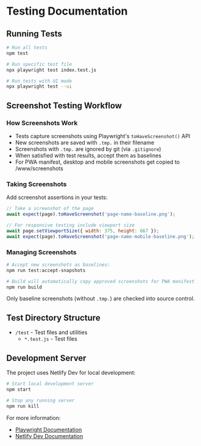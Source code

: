 # Testing Documentation

## Running Tests

```bash
# Run all tests
npm test

# Run specific test file
npx playwright test index.test.js

# Run tests with UI mode
npx playwright test --ui
```

## Screenshot Testing Workflow

### How Screenshots Work

-   Tests capture screenshots using Playwright's `toHaveScreenshot()` API
-   New screenshots are saved with `.tmp.` in their filename
-   Screenshots with `.tmp.` are ignored by git (via `.gitignore`)
-   When satisfied with test results, accept them as baselines
-   For PWA manifest, desktop and mobile screenshots get copied to /www/screenshots

### Taking Screenshots

Add screenshot assertions in your tests:

```js
// Take a screenshot of the page
await expect(page).toHaveScreenshot('page-name-baseline.png');

// For responsive testing include viewport size
await page.setViewportSize({ width: 375, height: 667 });
await expect(page).toHaveScreenshot('page-name-mobile-baseline.png');
```

### Managing Screenshots

```bash
# Accept new screenshots as baselines:
npm run test:accept-snapshots

# Build will automatically copy approved screenshots for PWA manifest
npm run build
```

Only baseline screenshots (without `.tmp.`) are checked into source control.

## Test Directory Structure

-   `/test` - Test files and utilities
    -   `*.test.js` - Test files

## Development Server

The project uses Netlify Dev for local development:

```bash
# Start local development server
npm start

# Stop any running server
npm run kill
```

For more information:

-   [Playwright Documentation](https://playwright.dev/docs/intro)
-   [Netlify Dev Documentation](https://docs.netlify.com/cli/local-development/)

